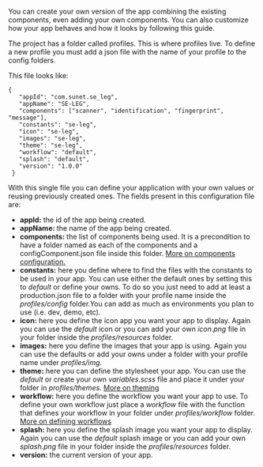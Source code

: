 You can create your own version of the app combining the existing components, even adding your own components. You can also customize how your app behaves and how it looks by following this guide.

The project has a folder called profiles. This is where profiles live. To define a new profile you must add a json file with the name of your profile to the config folders.

This file looks like:

```
{
   "appId": "com.sunet.se_leg",
   "appName": "SE-LEG",
   "components": ["scanner", "identification", "fingerprint", "message"],
   "constants": "se-leg",
   "icon": "se-leg",
   "images": "se-leg",
   "theme": "se-leg",
   "workflow": "default",
   "splash": "default",
   "version": "1.0.0"
 }
 ```

 With this single file you can define your application with your own values or reusing previously created ones. The fields present in this configuration file are:

 * **appId:** the id of the app being created.
 * **appName:** the name of the app being created.
 * **components:** the list of components being used. It is a precondition to have a folder named as each of the components and a configComponent.json file inside this folder. [More on components configuration.]()
 * **constants:** here you define where to find the files with the constants to be used in your app. You can use either the default ones by setting this to _default_ or define your owns. To do so you just need to add at least a production.json file to a folder with your profile name inside the _profiles/config_ folder.You can add as much as environments you plan to use (i.e. dev, demo, etc).
 * **icon:** here you define the icon app you want your app to display. Again you can use the _default_ icon or you can add your own _icon.png_ file in your folder inside the _profiles/resources_ folder.
  * **images:** here you define the images that your app is using. Again you can use the defaults or add your owns under a folder with your profile name under _profiles/img_.
  * **theme:** here you can define the stylesheet your app. You can use the _default_ or create your own _variables.scss_ file and place it under your folder in _profiles/themes_. [More on theming]()
  * **workflow:** here you define the workflow you want your app to use. To define your own workflow just place a _workflow_ file with the function that defines your workflow in your folder under _profiles/workflow_ folder. [More on defining workflows]()
  * **splash:** here you define the splash image you want your app to display. Again you can use the _default_ splash image or you can add your own _splash.png_ file in your folder inside the _profiles/resources_ folder.
  * **version:** the current version of your app.